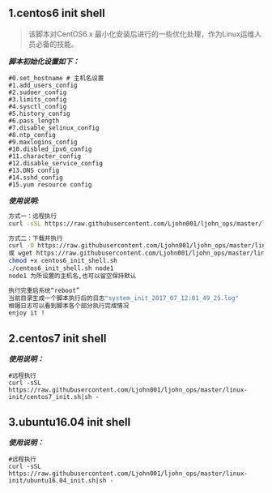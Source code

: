 ## 1.centos6 init shell 
> 该脚本对CentOS6.x 最小化安装后进行的一些优化处理，作为Linux运维人员必备的技能。

***脚本初始化设置如下：***
```
#0.set_hostname # 主机名设置
#1.add_users_config
#2.sudoer_config
#3.limits_config
#4.sysctl_config
#5.history_config
#6.pass_length
#7.disable_selinux_config
#8.ntp_config
#9.maxlogins_config
#10.disbled_ipv6_config
#11.character_config 
#12.disable_service_config
#13.DNS config
#14.sshd_config 
#15.yum resource config
```


***使用说明:***
```bash
方式一：远程执行
curl -sSL https://raw.githubusercontent.com/Ljohn001/ljohn_ops/master/linux-init/centos6_init.sh|sh -

方式二：下载并执行
curl -O https://raw.githubusercontent.com/Ljohn001/ljohn_ops/master/linux-init/centos6_init.sh
或 wget https://raw.githubusercontent.com/Ljohn001/ljohn_ops/master/linux-init/centos6_init.sh
chmod +x centos6_init_shell.sh
./centos6_init_shell.sh node1
node1 为所设置的主机名,也可以留空保持默认

执行完重启系统“reboot”
当前目录生成一个脚本执行后的日志"system_init_2017_07_12:01_49_25.log"
根据日志可以看到脚本各个部分执行完成情况
enjoy it !
```

## 2.centos7 init shell
***使用说明：***
```
#远程执行
curl -sSL https://raw.githubusercontent.com/Ljohn001/ljohn_ops/master/linux-init/centos7_init.sh|sh -
```

## 3.ubuntu16.04 init shell
***使用说明：***
```
#远程执行
curl -sSL https://raw.githubusercontent.com/Ljohn001/ljohn_ops/master/linux-init/ubuntu16.04_init.sh|sh -

